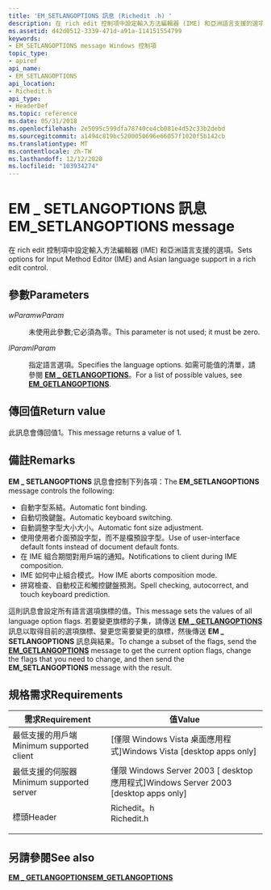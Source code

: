 ```yaml
---
title: 'EM_SETLANGOPTIONS 訊息 (Richedit .h) '
description: 在 rich edit 控制項中設定輸入方法編輯器 (IME) 和亞洲語言支援的選項。
ms.assetid: d42d0512-3339-471d-a91a-114151554799
keywords:
- EM_SETLANGOPTIONS message Windows 控制項
topic_type:
- apiref
api_name:
- EM_SETLANGOPTIONS
api_location:
- Richedit.h
api_type:
- HeaderDef
ms.topic: reference
ms.date: 05/31/2018
ms.openlocfilehash: 2e5095c599dfa78740ce4cb081e4d52c33b2debd
ms.sourcegitcommit: a1494c819bc5200050696e66057f1020f5b142cb
ms.translationtype: MT
ms.contentlocale: zh-TW
ms.lasthandoff: 12/12/2020
ms.locfileid: "103934274"
---
```

# <a name="em_setlangoptions-message"></a><span data-ttu-id="9faa7-104">EM \_ SETLANGOPTIONS 訊息</span><span class="sxs-lookup"><span data-stu-id="9faa7-104">EM\_SETLANGOPTIONS message</span></span>

<span data-ttu-id="9faa7-105">在 rich edit 控制項中設定輸入方法編輯器 (IME) 和亞洲語言支援的選項。</span><span class="sxs-lookup"><span data-stu-id="9faa7-105">Sets options for Input Method Editor (IME) and Asian language support in a rich edit control.</span></span>

## <a name="parameters"></a><span data-ttu-id="9faa7-106">參數</span><span class="sxs-lookup"><span data-stu-id="9faa7-106">Parameters</span></span>

<dl> <dt>

<span data-ttu-id="9faa7-107">*wParam*</span><span class="sxs-lookup"><span data-stu-id="9faa7-107">*wParam*</span></span> 
</dt> <dd>

<span data-ttu-id="9faa7-108">未使用此參數;它必須為零。</span><span class="sxs-lookup"><span data-stu-id="9faa7-108">This parameter is not used; it must be zero.</span></span>

</dd> <dt>

<span data-ttu-id="9faa7-109">*lParam*</span><span class="sxs-lookup"><span data-stu-id="9faa7-109">*lParam*</span></span> 
</dt> <dd>

<span data-ttu-id="9faa7-110">指定語言選項。</span><span class="sxs-lookup"><span data-stu-id="9faa7-110">Specifies the language options.</span></span> <span data-ttu-id="9faa7-111">如需可能值的清單，請參閱 [**EM \_ GETLANGOPTIONS**](em-getlangoptions.md)。</span><span class="sxs-lookup"><span data-stu-id="9faa7-111">For a list of possible values, see [**EM\_GETLANGOPTIONS**](em-getlangoptions.md).</span></span>

</dd> </dl>

## <a name="return-value"></a><span data-ttu-id="9faa7-112">傳回值</span><span class="sxs-lookup"><span data-stu-id="9faa7-112">Return value</span></span>

<span data-ttu-id="9faa7-113">此訊息會傳回值1。</span><span class="sxs-lookup"><span data-stu-id="9faa7-113">This message returns a value of 1.</span></span>

## <a name="remarks"></a><span data-ttu-id="9faa7-114">備註</span><span class="sxs-lookup"><span data-stu-id="9faa7-114">Remarks</span></span>

<span data-ttu-id="9faa7-115">**EM \_ SETLANGOPTIONS** 訊息會控制下列各項：</span><span class="sxs-lookup"><span data-stu-id="9faa7-115">The **EM\_SETLANGOPTIONS** message controls the following:</span></span>

-   <span data-ttu-id="9faa7-116">自動字型系結。</span><span class="sxs-lookup"><span data-stu-id="9faa7-116">Automatic font binding.</span></span>
-   <span data-ttu-id="9faa7-117">自動切換鍵盤。</span><span class="sxs-lookup"><span data-stu-id="9faa7-117">Automatic keyboard switching.</span></span>
-   <span data-ttu-id="9faa7-118">自動調整字型大小大小。</span><span class="sxs-lookup"><span data-stu-id="9faa7-118">Automatic font size adjustment.</span></span>
-   <span data-ttu-id="9faa7-119">使用使用者介面預設字型，而不是檔預設字型。</span><span class="sxs-lookup"><span data-stu-id="9faa7-119">Use of user-interface default fonts instead of document default fonts.</span></span>
-   <span data-ttu-id="9faa7-120">在 IME 組合期間對用戶端的通知。</span><span class="sxs-lookup"><span data-stu-id="9faa7-120">Notifications to client during IME composition.</span></span>
-   <span data-ttu-id="9faa7-121">IME 如何中止組合模式。</span><span class="sxs-lookup"><span data-stu-id="9faa7-121">How IME aborts composition mode.</span></span>
-   <span data-ttu-id="9faa7-122">拼寫檢查、自動校正和觸控鍵盤預測。</span><span class="sxs-lookup"><span data-stu-id="9faa7-122">Spell checking, autocorrect, and touch keyboard prediction.</span></span>

<span data-ttu-id="9faa7-123">這則訊息會設定所有語言選項旗標的值。</span><span class="sxs-lookup"><span data-stu-id="9faa7-123">This message sets the values of all language option flags.</span></span> <span data-ttu-id="9faa7-124">若要變更旗標的子集，請傳送 [**EM \_ GETLANGOPTIONS**](em-getlangoptions.md) 訊息以取得目前的選項旗標、變更您需要變更的旗標，然後傳送 **EM \_ SETLANGOPTIONS** 訊息與結果。</span><span class="sxs-lookup"><span data-stu-id="9faa7-124">To change a subset of the flags, send the [**EM\_GETLANGOPTIONS**](em-getlangoptions.md) message to get the current option flags, change the flags that you need to change, and then send the **EM\_SETLANGOPTIONS** message with the result.</span></span>

## <a name="requirements"></a><span data-ttu-id="9faa7-125">規格需求</span><span class="sxs-lookup"><span data-stu-id="9faa7-125">Requirements</span></span>



| <span data-ttu-id="9faa7-126">需求</span><span class="sxs-lookup"><span data-stu-id="9faa7-126">Requirement</span></span> | <span data-ttu-id="9faa7-127">值</span><span class="sxs-lookup"><span data-stu-id="9faa7-127">Value</span></span> |
|-------------------------------------|---------------------------------------------------------------------------------------|
| <span data-ttu-id="9faa7-128">最低支援的用戶端</span><span class="sxs-lookup"><span data-stu-id="9faa7-128">Minimum supported client</span></span><br/> | <span data-ttu-id="9faa7-129">\[僅限 Windows Vista 桌面應用程式\]</span><span class="sxs-lookup"><span data-stu-id="9faa7-129">Windows Vista \[desktop apps only\]</span></span><br/>                                        |
| <span data-ttu-id="9faa7-130">最低支援的伺服器</span><span class="sxs-lookup"><span data-stu-id="9faa7-130">Minimum supported server</span></span><br/> | <span data-ttu-id="9faa7-131">僅限 Windows Server 2003 \[ desktop 應用程式\]</span><span class="sxs-lookup"><span data-stu-id="9faa7-131">Windows Server 2003 \[desktop apps only\]</span></span><br/>                                  |
| <span data-ttu-id="9faa7-132">標頭</span><span class="sxs-lookup"><span data-stu-id="9faa7-132">Header</span></span><br/>                   | <dl> <span data-ttu-id="9faa7-133"><dt>Richedit。h</dt></span><span class="sxs-lookup"><span data-stu-id="9faa7-133"><dt>Richedit.h</dt></span></span> </dl> |



## <a name="see-also"></a><span data-ttu-id="9faa7-134">另請參閱</span><span class="sxs-lookup"><span data-stu-id="9faa7-134">See also</span></span>

<dl> <dt>

[<span data-ttu-id="9faa7-135">**EM \_ GETLANGOPTIONS**</span><span class="sxs-lookup"><span data-stu-id="9faa7-135">**EM\_GETLANGOPTIONS**</span></span>](em-getlangoptions.md)
</dt> </dl>

 

 





